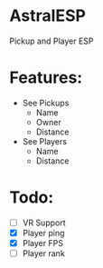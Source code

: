 # AstralESP
Pickup and Player ESP

# Features:
- See Pickups
  - Name
  - Owner
  - Distance
- See Players
  - Name
  - Distance

# Todo:
- [ ] VR Support
- [x] Player ping
- [x] Player FPS
- [ ] Player rank

